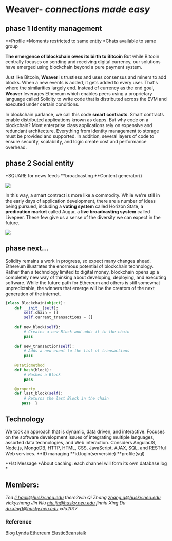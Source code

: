 #                                     Weaver- *connections made easy*
## phase 1 Identity management
**Profile
*Moments restricted to same entity
*Chats available to same group

**The emergence of blockchain owes its birth to Bitcoin** But while Bitcoin centrally focuses on sending and receiving digital currency, our solutions have emerged using blockchain beyond a pure payment system.

Just like Bitcoin, **Weaver** is trustless and uses consensus and miners to add blocks. When a new events is added, it gets added to every user. That's where the similarities largely end. Instead of currency as the end goal, **Weaver** leverages Ethereum which enables peers using a proprietary language called Solidity to write code that is distributed across the EVM and executed under certain conditions.

In blockchain parlance, we call this code **smart contracts**. Smart contracts enable distributed applications known as dapps. But why code on a blockchain? Most enterprise class applications rely on expensive and redundant architecture. Everything from identity management to storage must be provided and supported. In addition, several layers of code to ensure security, scalability, and logic create cost and performance overhead.

## phase 2 Social entity
*SQUARE for news feeds
**broadcasting 
**Content generator()

![](http://www.affiliateignition.com/wp-content/uploads/2017/02/Advantages-of-social-networking.jpg)

In this way, a smart contract is more like a commodity. While we're still in the early days of application development, there are a number of ideas being pursued, including a **voting system** called Horizon State, a **predication market** called Augur, a **live broadcasting system** called Livepeer. These few give us a sense of the diversity we can expect in the future.

![](https://letstalkpayments.com/wp-content/uploads/2016/03/Authentication.jpg)

## phase next...
Solidity remains a work in progress, so expect many changes ahead. Ethereum illustrates the enormous potential of blockchain technology. Rather than a technology limited to digital money, blockchain opens up a completely new way of thinking about developing, deploying, and executing software. While the future path for Ethereum and others is still somewhat unpredictable, the winners that emerge will be the creators of the next generation of the internet.
```python
{class Blockchain(object):
    def __init__(self):
        self.chain = []
        self.current_transactions = []
        
    def new_block(self):
        # Creates a new Block and adds it to the chain
        pass
    
    def new_transaction(self):
        # Adds a new event to the list of transactions
        pass
    
    @staticmethod
    def hash(block):
        # Hashes a Block
        pass

    @property
    def last_block(self):
        # Returns the last Block in the chain
       pass  }
```
## Technology
We took an approach that is dynamic, data driven, and interactive. Focuses on the software development issues of integrating multiple languages, assorted data technologies, and Web interaction. Considers AngularJS, Node.js, MongoDB, HTTP, HTML, CSS, JavaScript, AJAX, SQL, and RESTful Web services.
**ID managing
**id.login(serverside)
**profile(sql)


**Ist Message
*About caching: each channel will form its own database log
*

## Members:

*Ted  li.haoli@husky.neu.edu there2win*
*Qi Zhang zhang.q@husky.neu.edu vickyzhang*
*Jin Niu niu.jin@husky.neu.edu jinniu*
*Xing Du du.xing1@husky.neu.edu xdu2017*


### Reference
[Blog](https://hackernoon.com/learn-blockchains-by-building-one-117428612f46) 
[Lynda](https://www.lynda.com/Blockchain-tutorials/Blockchain-Beyond-Basics)
[Ethereum](https://ethereum.org/token)
[ElasticBeanstalk](https://docs.aws.amazon.com/elasticbeanstalk/latest/dg/customize-containers-ec2.html#customize-containers-format-container_commands)
